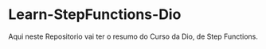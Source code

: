 # Learn-StepFunctions-Dio
Aqui neste Repositorio vai ter o resumo do Curso da Dio, de Step Functions.
